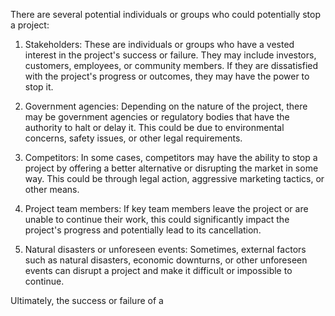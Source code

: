 There are several potential individuals or groups who could potentially stop a project:

1. Stakeholders: These are individuals or groups who have a vested interest in the project's success or failure. They may include investors, customers, employees, or community members. If they are dissatisfied with the project's progress or outcomes, they may have the power to stop it.

2. Government agencies: Depending on the nature of the project, there may be government agencies or regulatory bodies that have the authority to halt or delay it. This could be due to environmental concerns, safety issues, or other legal requirements.

3. Competitors: In some cases, competitors may have the ability to stop a project by offering a better alternative or disrupting the market in some way. This could be through legal action, aggressive marketing tactics, or other means.

4. Project team members: If key team members leave the project or are unable to continue their work, this could significantly impact the project's progress and potentially lead to its cancellation.

5. Natural disasters or unforeseen events: Sometimes, external factors such as natural disasters, economic downturns, or other unforeseen events can disrupt a project and make it difficult or impossible to continue.

Ultimately, the success or failure of a